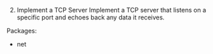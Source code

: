 2. Implement a TCP Server
Implement a TCP server that listens on a specific port and echoes back any data it receives.

Packages:

- net